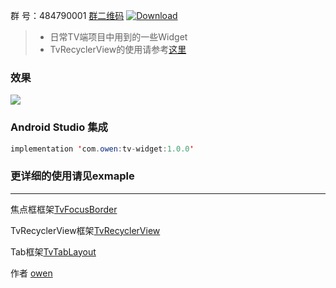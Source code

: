
群   号：484790001 [群二维码](https://github.com/zhousuqiang/TvRecyclerView/blob/master/images/qq.png)     [ ![Download](https://api.bintray.com/packages/zhousuqiang/maven/tv-widget/images/download.svg) ](https://bintray.com/zhousuqiang/maven/tv-widget/_latestVersion)

> * 日常TV端项目中用到的一些Widget
> * TvRecyclerView的使用请参考[这里](https://github.com/zhousuqiang/TvRecyclerView)

### 效果

![](https://github.com/zhousuqiang/TvWidgetDemo/blob/master/img/tv_widget_demo.gif)

### Android Studio 集成

```java
implementation 'com.owen:tv-widget:1.0.0'
```

### 更详细的使用请见exmaple

------

焦点框框架[TvFocusBorder](https://github.com/zhousuqiang/TvFocusBorder)

TvRecyclerView框架[TvRecyclerView](https://github.com/zhousuqiang/TvRecyclerView)

Tab框架[TvTabLayout](https://github.com/zhousuqiang/TvTabLayout)

作者 [owen](https://github.com/zhousuqiang)
